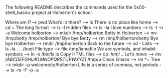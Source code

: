 The following README describes the commands used for the 0x00-shell_basics project at Holberton's school.

Where am I?--> pwd
What’s in there? --> ls
There is no place like home --> cd ~
The long format --> ls -l
Hidden files --> ls -la
I love numbers --> ls -l -n -a
Welcome holberton --> mkdir /tmp/holberton
Betty in Holberton --> mv /tmp/betty /tmp/holberton/
Bye bye Betty --> rm /tmp/holberton/betty
Bye bye Holberton --> rmdir /tmp/holberton
Back to the future --> cd -
Lists --> ls -la . .. /boot
File type --> file /tmp/iamafile
We are symbols, and inhabit symbols --> ln -s /bin/ls ls
Copy HTML files --> cp *.html ..
Let’s move --> mv [ABCDEFGHIJKLMNOPQRSTUVWXYZ]* /tmp/u
Clean Emacs --> rm *~
Tree --> mkdir -p welcome/to/holberton
Life is a series of commas, not periods --> ls -m -F -p -a